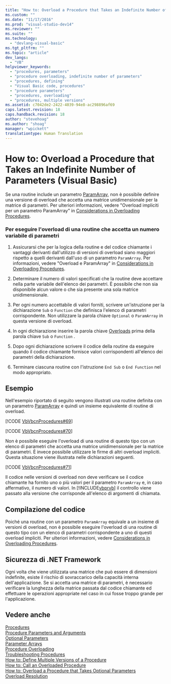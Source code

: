 ```yaml
---
title: "How to: Overload a Procedure that Takes an Indefinite Number of Parameters (Visual Basic) | Microsoft Docs"
ms.custom: ""
ms.date: "11/17/2016"
ms.prod: "visual-studio-dev14"
ms.reviewer: ""
ms.suite: ""
ms.technology: 
  - "devlang-visual-basic"
ms.tgt_pltfrm: ""
ms.topic: "article"
dev_langs: 
  - "VB"
helpviewer_keywords: 
  - "procedures, parameters"
  - "procedure overloading, indefinite number of parameters"
  - "procedures, defining"
  - "Visual Basic code, procedures"
  - "procedure parameters"
  - "procedures, overloading"
  - "procedures, multiple versions"
ms.assetid: c7042de2-2422-4039-94e8-ac298896af69
caps.latest.revision: 18
caps.handback.revision: 18
author: "stevehoag"
ms.author: "shoag"
manager: "wpickett"
translationtype: Human Translation
---
```

# How to: Overload a Procedure that Takes an Indefinite Number of Parameters (Visual Basic)
Se una routine include un parametro [ParamArray](../../../../visual-basic/language-reference/modifiers/paramarray.md), non è possibile definire una versione di overload che accetta una matrice unidimensionale per la matrice di parametri.  Per ulteriori informazioni, vedere "Overload impliciti per un parametro ParamArray" in [Considerations in Overloading Procedures](../../../../visual-basic/programming-guide/language-features/procedures/considerations-in-overloading-procedures.md).  
  
### Per eseguire l'overload di una routine che accetta un numero variabile di parametri  
  
1.  Assicurarsi che per la logica della routine e del codice chiamante i vantaggi derivanti dall'utilizzo di versioni di overload siano maggiori rispetto a quelli derivanti dall'uso di un parametro `ParamArray`.  Per informazioni, vedere "Overload e ParamArray" in [Considerations in Overloading Procedures](../../../../visual-basic/programming-guide/language-features/procedures/considerations-in-overloading-procedures.md).  
  
2.  Determinare il numero di valori specificati che la routine deve accettare nella parte variabile dell'elenco dei parametri.  È possibile che non sia disponibile alcun valore o che sia presente una sola matrice unidimensionale.  
  
3.  Per ogni numero accettabile di valori forniti, scrivere un'istruzione per la dichiarazione `Sub` o `Function` che definisca l'elenco di parametri corrispondente.  Non utilizzare la parola chiave `Optional` o `ParamArray` in questa versione di overload.  
  
4.  In ogni dichiarazione inserire la parola chiave [Overloads](../../../../visual-basic/language-reference/modifiers/overloads.md) prima della parola chiave `Sub` o `Function` .  
  
5.  Dopo ogni dichiarazione scrivere il codice della routine da eseguire quando il codice chiamante fornisce valori corrispondenti all'elenco dei parametri della dichiarazione.  
  
6.  Terminare ciascuna routine con l'istruzione `End Sub` o `End Function` nel modo appropriato.  
  
## Esempio  
 Nell'esempio riportato di seguito vengono illustrati una routine definita con un parametro [ParamArray](../../../../visual-basic/language-reference/modifiers/paramarray.md) e quindi un insieme equivalente di routine di overload.  
  
 [!CODE [VbVbcnProcedures#69](../CodeSnippet/VS_Snippets_VBCSharp/VbVbcnProcedures#69)]  
  
 [!CODE [VbVbcnProcedures#70](../CodeSnippet/VS_Snippets_VBCSharp/VbVbcnProcedures#70)]  
  
 Non è possibile eseguire l'overload di una routine di questo tipo con un elenco di parametri che accetta una matrice unidimensionale per la matrice di parametri.  È invece possibile utilizzare le firme di altri overload impliciti.  Questa situazione viene illustrata nelle dichiarazioni seguenti.  
  
 [!CODE [VbVbcnProcedures#71](../CodeSnippet/VS_Snippets_VBCSharp/VbVbcnProcedures#71)]  
  
 Il codice nelle versioni di overload non deve verificare se il codice chiamante ha fornito uno o più valori per il parametro `ParamArray` e, in caso affermativo, il numero di valori.  In [!INCLUDE[vbprvb](../../../../csharp/programming-guide/concepts/linq/includes/vbprvb_md.md)] il controllo viene passato alla versione che corrisponde all'elenco di argomenti di chiamata.  
  
## Compilazione del codice  
 Poiché una routine con un parametro `ParamArray` equivale a un insieme di versioni di overload, non è possibile eseguire l'overload di una routine di questo tipo con un elenco di parametri corrispondente a uno di questi overload impliciti.  Per ulteriori informazioni, vedere [Considerations in Overloading Procedures](../../../../visual-basic/programming-guide/language-features/procedures/considerations-in-overloading-procedures.md).  
  
## Sicurezza di .NET Framework  
 Ogni volta che viene utilizzata una matrice che può essere di dimensioni indefinite, esiste il rischio di sovraccarico della capacità interna dell'applicazione.  Se si accetta una matrice di parametri, è necessario verificare la lunghezza della matrice passata dal codice chiamante ed effettuare le operazioni appropriate nel caso in cui fosse troppo grande per l'applicazione.  
  
## Vedere anche  
 [Procedures](../../../../visual-basic/programming-guide/language-features/procedures/index.md)   
 [Procedure Parameters and Arguments](../../../../visual-basic/programming-guide/language-features/procedures/procedure-parameters-and-arguments.md)   
 [Optional Parameters](../../../../visual-basic/programming-guide/language-features/procedures/optional-parameters.md)   
 [Parameter Arrays](../../../../visual-basic/programming-guide/language-features/procedures/parameter-arrays.md)   
 [Procedure Overloading](../../../../visual-basic/programming-guide/language-features/procedures/procedure-overloading.md)   
 [Troubleshooting Procedures](../../../../visual-basic/programming-guide/language-features/procedures/troubleshooting-procedures.md)   
 [How to: Define Multiple Versions of a Procedure](../../../../visual-basic/programming-guide/language-features/procedures/how-to-define-multiple-versions-of-a-procedure.md)   
 [How to: Call an Overloaded Procedure](../../../../visual-basic/programming-guide/language-features/procedures/how-to-call-an-overloaded-procedure.md)   
 [How to: Overload a Procedure that Takes Optional Parameters](../../../../visual-basic/programming-guide/language-features/procedures/how-to-overload-a-procedure-that-takes-optional-parameters.md)   
 [Overload Resolution](../../../../visual-basic/programming-guide/language-features/procedures/overload-resolution.md)